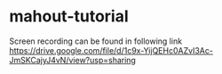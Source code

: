 # mahout-tutorial
Screen recording can be found in following link
https://drive.google.com/file/d/1c9x-YijQEHc0AZvI3Ac-JmSKCajyJ4vN/view?usp=sharing
